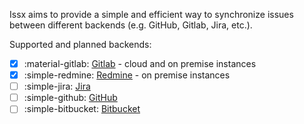 
Issx aims to provide a simple and efficient way to synchronize issues between different backends (e.g. GitHub, Gitlab, Jira, etc.).

Supported and planned backends:

- [x] :material-gitlab: [Gitlab](https://gitlab.com)  - cloud and on premise instances
- [x] :simple-redmine: [Redmine](https://www.redmine.org/) - on premise instances
- [ ] :simple-jira: [Jira](https://www.atlassian.com/software/jira)
- [ ] :simple-github: [GitHub](https://github.com)
- [ ] :simple-bitbucket: [Bitbucket](https://bitbucket.org)
